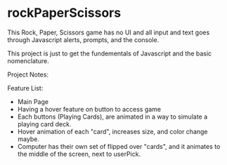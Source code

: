# rockPaperScissors

This Rock, Paper, Scissors game has no UI and all input and text goes through Javascript alerts, prompts, and the console.

This project is just to get the fundementals of Javascript and the basic nomenclature.

Project Notes:

Feature List:

- Main Page
- Having a hover feature on button to access game
- Each buttons (Playing Cards), are animated in a way to simulate a playing card deck.
- Hover animation of each "card", increases size, and color change maybe.
- Computer has their own set of flipped over "cards", and it animates to the middle of the screen, next to userPick.


